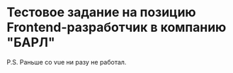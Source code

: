 # Тестовое задание на позицию Frontend-разработчик в компанию "БАРЛ"

P.S. Раньше со vue ни разу не работал.